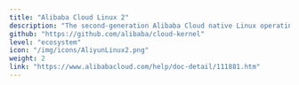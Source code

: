 ```yaml
---
title: "Alibaba Cloud Linux 2"
description: "The second-generation Alibaba Cloud native Linux operating system provides a safe, stable and high-performance customized operating environment for cloud applications"
github: "https://github.com/alibaba/cloud-kernel"
level: "ecosystem"
icon: "/img/icons/AliyunLinux2.png"
weight: 2
link: "https://www.alibabacloud.com/help/doc-detail/111881.htm"
---
```

